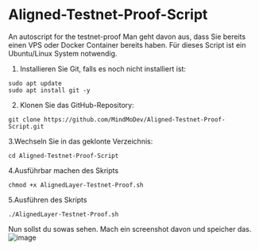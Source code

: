 # Aligned-Testnet-Proof-Script
An autoscript for the testnet-proof
Man geht davon aus, dass Sie bereits einen VPS oder Docker Container bereits haben.
Für dieses Script ist ein Ubuntu/Linux System notwendig.

1. Installieren Sie Git, falls es noch nicht installiert ist:
```
sudo apt update
sudo apt install git -y
```

2. Klonen Sie das GitHub-Repository:
```
git clone https://github.com/MindMoDev/Aligned-Testnet-Proof-Script.git
```

3.Wechseln Sie in das geklonte Verzeichnis:
```
cd Aligned-Testnet-Proof-Script
```

4.Ausführbar machen des Skripts
```
chmod +x AlignedLayer-Testnet-Proof.sh
```

5.Ausführen des Skripts
```
./AlignedLayer-Testnet-Proof.sh
```

Nun sollst du sowas sehen. Mach ein screenshot davon und speicher das.
![image](https://github.com/MindMoDev/Aligned-Testnet-Proof-Script/assets/159486944/d4c58f8a-6e4a-47bf-b174-cdda96fefde7)


